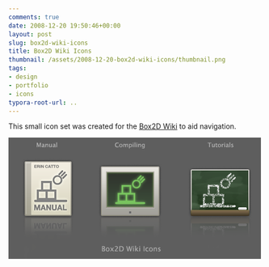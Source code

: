 ```yaml
---
comments: true
date: 2008-12-20 19:50:46+00:00
layout: post
slug: box2d-wiki-icons
title: Box2D Wiki Icons
thumbnail: /assets/2008-12-20-box2d-wiki-icons/thumbnail.png
tags:
- design
- portfolio
- icons
typora-root-url: ..
---
```


This small icon set was created for the [Box2D Wiki](http://www.box2d.org/wiki/index.php?title=Main_Page) to aid navigation. 

![Box2D Wiki Icons thumbnail](/assets/2008-12-20-box2d-wiki-icons/box2dicons.png)



